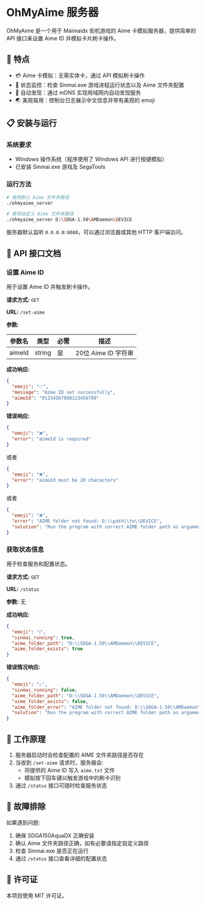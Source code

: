 # OhMyAime 服务器

OhMyAime 是一个用于 Maimaidx 街机游戏的 Aime 卡模拟服务器，提供简单的 API 接口来设置 Aime ID 并模拟卡片刷卡操作。

## 🌟 特点

- 💳 Aime 卡模拟：无需实体卡，通过 API 模拟刷卡操作
- 🔄 状态监控：检查 Sinmai.exe 游戏进程运行状态以及 Aime 文件夹配置
- 🔎 自动发现：通过 mDNS 实现局域网内自动发现服务
- 🌏 美观易用：控制台日志展示中文信息并带有美观的 emoji

## 📋 安装与运行

### 系统要求

- Windows 操作系统（程序使用了 Windows API 进行按键模拟）
- 已安装 Sinmai.exe 游戏及 SegaTools

### 运行方法

```bash
# 使用默认 Aime 文件夹路径
./ohmyaime_server

# 使用自定义 Aime 文件夹路径
./ohmyaime_server D:\SDGA-1.50\AMDaemon\DEVICE
```

服务器默认监听 `0.0.0.0:8080`，可以通过浏览器或其他 HTTP 客户端访问。

## 🚀 API 接口文档

### 设置 Aime ID

用于设置 Aime ID 并触发刷卡操作。

**请求方式:** `GET`

**URL:** `/set-aime`

**参数:**

| 参数名   | 类型     | 必需 | 描述                      |
|----------|----------|------|---------------------------|
| aimeId   | string   | 是   | 20位 Aime ID 字符串       |

**成功响应:**

```json
{
  "emoji": "✅",
  "message": "Aime ID set successfully",
  "aimeId": "01234567890123456789"
}
```

**错误响应:**

```json
{
  "emoji": "❌",
  "error": "aimeId is required"
}
```

或者

```json
{
  "emoji": "❌",
  "error": "aimeId must be 20 characters"
}
```

或者

```json
{
  "emoji": "❌",
  "error": "AIME folder not found: D:\\path\\to\\DEVICE",
  "solution": "Run the program with correct AIME folder path as argument"
}
```

### 获取状态信息

用于检查服务和配置状态。

**请求方式:** `GET`

**URL:** `/status`

**参数:** 无

**成功响应:**

```json
{
  "emoji": "ℹ️",
  "sinmai_running": true,
  "aime_folder_path": "D:\\SDGA-1.50\\AMDaemon\\DEVICE",
  "aime_folder_exists": true
}
```

**错误情况响应:**

```json
{
  "emoji": "⚠️",
  "sinmai_running": false,
  "aime_folder_path": "D:\\SDGA-1.50\\AMDaemon\\DEVICE",
  "aime_folder_exists": false,
  "aime_folder_error": "AIME folder not found: D:\\SDGA-1.50\\AMDaemon\\DEVICE",
  "solution": "Run the program with correct AIME folder path as argument"
}
```

## 📝 工作原理

1. 服务器启动时会检查配置的 AIME 文件夹路径是否存在
2. 当收到 `/set-aime` 请求时，服务器会:
   - 将提供的 Aime ID 写入 `aime.txt` 文件
   - 模拟按下回车键以触发游戏中的刷卡识别
3. 通过 `/status` 接口可随时检查服务状态

## 🔧 故障排除

如果遇到问题:

1. 确保 SDGA150AquaDX 正确安装
2. 确认 Aime 文件夹路径正确，如有必要请指定自定义路径
3. 检查 Sinmai.exe 是否正在运行
4. 通过 `/status` 接口查看详细的配置状态

## 📜 许可证

本项目使用 MIT 许可证。
